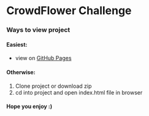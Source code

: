 # CrowdFlower Challenge

### Ways to view project

#### Easiest: 
* view on [GitHub Pages](https://ajadams.github.io/crowdflower)

#### Otherwise:
1. Clone project or download zip
2. cd into project and open index.html file in browser 

#### Hope you enjoy :)
